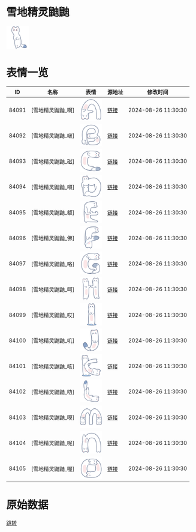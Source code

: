 # 雪地精灵鼬鼬

<img src="./cover.png" height="60" alt="cover" />

# 表情一览

|ID|名称|表情|源地址|修改时间|
|----|----|----|----|----|
|84091|[雪地精灵鼬鼬_啊]|<img src="./pic/084091_%5B雪地精灵鼬鼬_啊%5D.png" height="60" alt="啊"/>|[链接](https://i0.hdslb.com/bfs/garb/85fe5f96bb716264788f21d52c4917337dea6b33.png)|2024-08-26 11:30:30|
|84092|[雪地精灵鼬鼬_啵]|<img src="./pic/084092_%5B雪地精灵鼬鼬_啵%5D.png" height="60" alt="啵"/>|[链接](https://i0.hdslb.com/bfs/garb/2b849a9acde98184e354696edff737829183f9dd.png)|2024-08-26 11:30:30|
|84093|[雪地精灵鼬鼬_磁]|<img src="./pic/084093_%5B雪地精灵鼬鼬_磁%5D.png" height="60" alt="磁"/>|[链接](https://i0.hdslb.com/bfs/garb/cce9de8765ccb77c801c9b2ca172bd1f3f16fcdb.png)|2024-08-26 11:30:30|
|84094|[雪地精灵鼬鼬_嘚]|<img src="./pic/084094_%5B雪地精灵鼬鼬_嘚%5D.png" height="60" alt="嘚"/>|[链接](https://i0.hdslb.com/bfs/garb/028bfc7cb78957696b597d2e62c30bd09db8c78a.png)|2024-08-26 11:30:30|
|84095|[雪地精灵鼬鼬_额]|<img src="./pic/084095_%5B雪地精灵鼬鼬_额%5D.png" height="60" alt="额"/>|[链接](https://i0.hdslb.com/bfs/garb/9df54705f17f2ce8e21cec67e456e74aad3ccbaf.png)|2024-08-26 11:30:30|
|84096|[雪地精灵鼬鼬_佛]|<img src="./pic/084096_%5B雪地精灵鼬鼬_佛%5D.png" height="60" alt="佛"/>|[链接](https://i0.hdslb.com/bfs/garb/17a9d18ab5545e58c3e8aad64206c49325780deb.png)|2024-08-26 11:30:30|
|84097|[雪地精灵鼬鼬_咯]|<img src="./pic/084097_%5B雪地精灵鼬鼬_咯%5D.png" height="60" alt="咯"/>|[链接](https://i0.hdslb.com/bfs/garb/e56a4ea2094d208dab97437bba059113d63e4057.png)|2024-08-26 11:30:30|
|84098|[雪地精灵鼬鼬_呵]|<img src="./pic/084098_%5B雪地精灵鼬鼬_呵%5D.png" height="60" alt="呵"/>|[链接](https://i0.hdslb.com/bfs/garb/9d557d185236ce0816d6d435805ededb3c083af9.png)|2024-08-26 11:30:30|
|84099|[雪地精灵鼬鼬_哎]|<img src="./pic/084099_%5B雪地精灵鼬鼬_哎%5D.png" height="60" alt="哎"/>|[链接](https://i0.hdslb.com/bfs/garb/2918ef5f7e8cd1121807ba0672748742efa3fa89.png)|2024-08-26 11:30:30|
|84100|[雪地精灵鼬鼬_叽]|<img src="./pic/084100_%5B雪地精灵鼬鼬_叽%5D.png" height="60" alt="叽"/>|[链接](https://i0.hdslb.com/bfs/garb/9567546c57ab9d1eb2d7e32a65e2053ca6a12cb9.png)|2024-08-26 11:30:30|
|84101|[雪地精灵鼬鼬_咳]|<img src="./pic/084101_%5B雪地精灵鼬鼬_咳%5D.png" height="60" alt="咳"/>|[链接](https://i0.hdslb.com/bfs/garb/828d461fba0592787998cba79d8251a00a751836.png)|2024-08-26 11:30:30|
|84102|[雪地精灵鼬鼬_叻]|<img src="./pic/084102_%5B雪地精灵鼬鼬_叻%5D.png" height="60" alt="叻"/>|[链接](https://i0.hdslb.com/bfs/garb/5a84114a0137f5eed142871e8284cb5d3722ebf6.png)|2024-08-26 11:30:30|
|84103|[雪地精灵鼬鼬_嗼]|<img src="./pic/084103_%5B雪地精灵鼬鼬_嗼%5D.png" height="60" alt="嗼"/>|[链接](https://i0.hdslb.com/bfs/garb/800f3b168fd69f41e8cea89084c1382fc479f6f7.png)|2024-08-26 11:30:30|
|84104|[雪地精灵鼬鼬_呢]|<img src="./pic/084104_%5B雪地精灵鼬鼬_呢%5D.png" height="60" alt="呢"/>|[链接](https://i0.hdslb.com/bfs/garb/17a8eac83f4aae52b854345312efa89c5d7fefa6.png)|2024-08-26 11:30:30|
|84105|[雪地精灵鼬鼬_喔]|<img src="./pic/084105_%5B雪地精灵鼬鼬_喔%5D.png" height="60" alt="喔"/>|[链接](https://i0.hdslb.com/bfs/garb/ae643df0baa9a0c7ad637f71a429197f0eb85739.png)|2024-08-26 11:30:30|

# 原始数据

[跳转](./raw.json)

